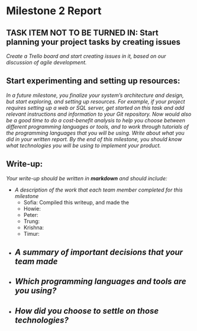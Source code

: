 # Milestone 2 Report

## TASK ITEM NOT TO BE TURNED IN: Start planning your project tasks by creating issues

_Create a *Trello board* and start creating issues in it, based on our discussion of agile development._

## Start experimenting and setting up resources:
_In a future milestone, you finalize your system’s architecture and design, but start exploring, and setting up resources. For example, if your project requires setting up a web or SQL server, get started on this task and add relevant instructions and information to your Git repository. Now would also be a good time to do a cost-benefit analysis to help you choose between different programming languages or tools, and to work through tutorials of the programming languages that you will be using. Write about what you did in your written report. By the end of this milestone, you should know what technologies you will be using to implement your product._

## Write-up:
_Your write-up should be written in __markdown__ and should include:_

- _A description of the work that each team member completed for this milestone_
  - Sofia: Compiled this writeup, and made the 
  - Howie:
  - Peter:
  - Trung:
  - Krishna:
  - Timur:
- _A summary of important decisions that your team made_
  - 
- _Which programming languages and tools are you using?_
  - 
- _How did you choose to settle on those technologies?_
  - 
